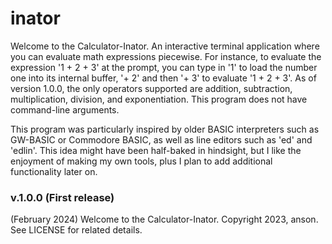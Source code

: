 # inator

Welcome to the Calculator-Inator. An interactive terminal application where you
can evaluate math expressions piecewise. For instance, to evaluate the expression
'1 + 2 + 3' at the prompt, you can type in '1' to load the number one into its
internal buffer, '+ 2' and then '+ 3' to evaluate '1 + 2 + 3'. As of version 1.0.0,
the only operators supported are addition, subtraction, multiplication, division, and
exponentiation. This program does not have command-line arguments.

This program was particularly inspired by older BASIC interpreters such as GW-BASIC
or Commodore BASIC, as well as line editors such as 'ed' and 'edlin'. This idea might
have been half-baked in hindsight, but I like the enjoyment of making my own tools, plus
I plan to add additional functionality later on.

### v.1.0.0 (First release)

(February 2024)
Welcome to the Calculator-Inator.
Copyright 2023, anson. See LICENSE for related details.
